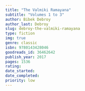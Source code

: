 ```yaml
---
title: "The Valmiki Ramayana"
subtitle: "Volumes 1 to 3"
author: Bibek Debroy
author_last: Debroy
slug: debroy-the-valmiki-ramayana
type: fiction
img: true
genre: classic
isbn: 9780143428046
goodreads_id: 36462642
publish_year: 2017
pages: 1536
rating: 
date_started:
date_completed:
priority: low
---
```

